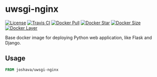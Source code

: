 # uwsgi-nginx

[![License][license_md]][license]
[![Travis CI][travis_ci]][travis]
[![Docker Pull][docker_pull]][docker]
[![Docker Star][docker_star]][docker]
[![Docker Size][docker_size]][docker]
[![Docker Layer][docker_layer]][docker]

Base docker image for deploying Python web application, like Flask and Django.

## Usage

```dockerfile
FROM joshava/uwsgi-nginx
```

[docker]: https://hub.docker.com/r/joshava/uwsgi-nginx
[docker_pull]: https://img.shields.io/docker/pulls/joshava/uwsgi-nginx.svg
[docker_star]: https://img.shields.io/docker/stars/joshava/uwsgi-nginx.svg
[docker_size]: https://img.shields.io/microbadger/image-size/joshava/uwsgi-nginx.svg
[docker_layer]: https://img.shields.io/microbadger/layers/joshava/uwsgi-nginx.svg
[license]: https://github.com/joshava/uwsgi-nginx/blob/master/LICENSE
[license_md]: https://img.shields.io/github/license/joshava/uwsgi-nginx.svg
[travis]: https://travis-ci.org/joshava/uwsgi-nginx
[travis_ci]: https://img.shields.io/travis/joshava/uwsgi-nginx.svg
